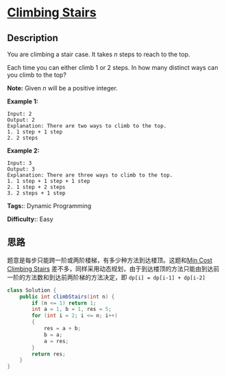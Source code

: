 # [Climbing Stairs][title]

## Description

You are climbing a stair case. It takes _n_ steps to reach to the top.

Each time you can either climb 1 or 2 steps. In how many distinct ways can you climb to the top?

**Note:** Given _n_ will be a positive integer.

**Example 1:**

```
Input: 2
Output: 2
Explanation: There are two ways to climb to the top.
1. 1 step + 1 step
2. 2 steps
```

**Example 2:**

```
Input: 3
Output: 3
Explanation: There are three ways to climb to the top.
1. 1 step + 1 step + 1 step
2. 1 step + 2 steps
3. 2 steps + 1 step
```

**Tags:**: Dynamic Programming

**Difficulty:**: Easy

## 思路

题意是每步只能跨一阶或两阶楼梯，有多少种方法到达楼顶。这题和[Min Cost Climbing Stairs][note-746] 差不多，同样采用动态规划，由于到达楼顶的方法只能由到达前一阶的方法数和到达前两阶梯的方法决定，即 `dp[i] = dp[i-1] + dp[i-2]`

``` java
class Solution {
    public int climbStairs(int n) {
        if (n <= 1) return 1;  
        int a = 1, b = 1, res = 5;  
        for (int i = 2; i <= n; i++)  
        {  
            res = a + b;
            b = a;
            a = res;
        }  
        return res;  
    }
}
```

[title]: https://leetcode.com/problems/climbing-stairs
[note-746]: https://github.com/gcyml/leetcode-record-java/tree/master/note/array/746-min-cost-climbing-stairs
